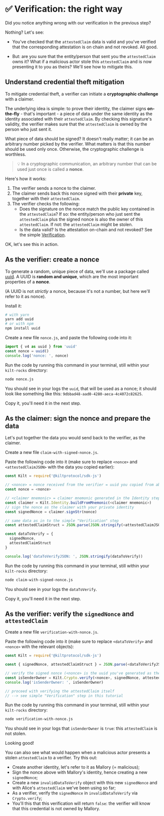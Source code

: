 # ✅ Verification: the right way

Did you notice anything wrong with our verification in the previous step?

Nothing? Let's see:

* You've checked that the `attestedClaim` data is valid and you've verified that the corresponding attestation is on chain and not revoked. All good.

* But: are you sure that the entity/person that sent you the `attestedClaim` owns it?
What if a malicious actor stole this `attestedClaim` and is now presenting it to you as theirs? We'll see how to mitigate this.

## Understand credential theft mitigation

To mitigate credential theft, a <span class="label-role verifier">verifier</span> can initiate a **cryptographic challenge** with a <span class="label-role claimer">claimer</span>.

The underlying idea is simple: to prove their identity, the <span class="label-role claimer">claimer</span> signs **on-the-fly** - that's important - a piece of data under the same identity as the identity associated with their `attestedClaim`. By checking this signature's validity, the <span class="label-role verifier">verifier</span> makes sure that the `attestedClaim` is owned by the person who just sent it.

What piece of data should be signed? It doesn't really matter; it can be an arbitrary number picked by the <span class="label-role verifier">verifier</span>. What matters is that this number should be used only once. Otherwise, the cryptographic challenge is worthless.

> 💡 In a cryptographic communication, an arbitrary number that can be used just once is called a **nonce**.

Here's how it works:

1. The <span class="label-role verifier">verifier</span> sends a nonce to the <span class="label-role claimer">claimer</span>.
2. The <span class="label-role claimer">claimer</span> sends back this nonce signed with their **private** key, together with their `attestedClaim`.
3. The <span class="label-role verifier">verifier</span> checks the following:
   * Does the signature on the nonce match the public key contained in the `attestedClaim`? If so: the entity/person who just sent the `attestedClaim` plus the signed nonce is also the owner of this `attestedClaim`. If not: the `attestedClaim` might be stolen.
   * Is the data valid? Is the attestation on-chain and not revoked? See the simple [Verification](verification).

OK, let's see this in action.

## As the <span class="label-role verifier">verifier</span>: create a nonce

To generate a random, unique piece of data, we'll use a package called [uuid].
A UUID is **random and unique**, which are the most important properties of a **nonce**.

(A UUID is not *strictly* a nonce, because it's not a number, but here we'll refer to it as nonce).

Install it:

```bash
# with yarn
yarn add uuid
# or with npm
npm install uuid
```

Create a new file `nonce.js`, and paste the following code into it:

```javascript
import { v4 as uuid } from 'uuid'
const nonce = uuid()
console.log('nonce: ', nonce)
```

Run the code by running this command in your terminal, still within your `kilt-rocks` directory:

```bash
node nonce.js
```

You should see in your logs the `uuid`, that will be used as a nonce; it should look like something like this: `9dbbad48-aad0-4280-aeca-4c4072c82625`.

Copy it, you'll need it in the next step.

## As the <span class="label-role claimer">claimer</span>: sign the nonce and prepare the data

Let's put together the data you would send back to the <span class="label-role verifier">verifier</span>, as the <span class="label-role claimer">claimer</span>.

Create a new file `claim-with-signed-nonce.js`.

Paste the following code into it (make sure to replace `<nonce>` and `<attestedClaimJSON>` with the data you copied earlier):

```javascript
const Kilt = require('@kiltprotocol/sdk-js')

// <nonce> = nonce received from the verifier = uuid you copied from above
const nonce = <nonce>

// <claimer mnemonic> = claimer mnemonic generated in the Identity step
const claimer = Kilt.Identity.buildFromMnemonic(<claimer mnemonic>)
// sign the nonce as the claimer with your private identity
const signedNonce = claimer.signStr(nonce)

// same data as in to the simple "Verification" step
const attestedClaimStruct = JSON.parse(JSON.stringify(<attestedClaimJSON>));

const dataToVerify = {
  signedNonce,
  attestedClaimStruct
}

console.log('dataToVerifyJSON: ', JSON.stringify(dataToVerify))
```

Run the code by running this command in your terminal, still within your `kilt-rocks` directory:

```bash
node claim-with-signed-nonce.js
```

You should see in your logs the `dataToVerify`.

Copy it, you'll need it in the next step.

## As the <span class="label-role verifier">verifier</span>: verify the `signedNonce` and `attestedClaim`

Create a new file `verification-with-nonce.js`.

Paste the following code into it (make sure to replace `<dataToVerify>` and `<nonce>` with the relevant objects):

```javascript
const Kilt = require('@kiltprotocol/sdk-js')

const { signedNonce, attestedClaimStruct } = JSON.parse(<dataToVerifyJSON>)

// verify the signed nonce (<nonce> is the uuid you've generated as the verifier)
const isSenderOwner = Kilt.Crypto.verify(<nonce>, signedNonce, attestedClaimStruct.attestation.owner)
console.log('isSenderOwner: ', isSenderOwner)

// proceed with verifying the attestedClaim itself
// --> see simple "Verification" step in this tutorial
```

Run the code by running this command in your terminal, still within your `kilt-rocks` directory:

```bash
node verification-with-nonce.js
```

You should see in your logs that `isSenderOwner` is `true`: this `attestedClaim` is not stolen.

Looking good!

You can also see what would happen when a malicious actor presents a stolen `attestedClaim` to a <span class="label-role verifier">verifier</span>. Try this out:

* Create another identity, let's refer to it as Mallory (= malicious);
* Sign the nonce above with Mallory's identity, hence creating a new `signedNonce`;
* Create a new `invalidDataToVerify` object with this new `signedNonce` and with Alice's `attestedClaim` we've been using so far;
* As a <span class="label-role verifier">verifier</span>, verify the `signedNonce` in `invalidDataToVerify` via `Crypto.verify`;
* You'll this that this verification will return `false`: the <span class="label-role verifier">verifier</span> will know that this credential is not owned by Mallory.

[uuid]: https://www.npmjs.com/package/uuid